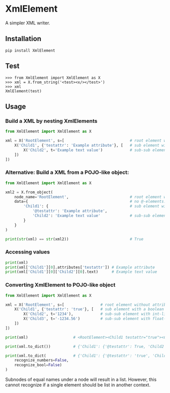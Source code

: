 # XmlElement

A simpler XML writer.

## Installation

`pip install XmlElement`

## Test

```
>>> from XmlElement import XmlElement as X
>>> xml = X.from_string('<test><x/></test>')
>>> xml
XmlElement(test)
```

## Usage

### Build a XML by nesting XmlElements

```python
from XmlElement import XmlElement as X

xml = X('RootElement', s=[                             # root element without attributes
    X('Child1', {'testattr': 'Example attribute'}, [   # sub element with an attribute
        X('Child2', t='Example text value')            # sub-sub element with text value
    ])
])
```

### Alternative: Build a XML from a POJO-like object:

```python
from XmlElement import XmlElement as X

xml2 = X.from_object(
    node_name='RootElement',                           # root element without attributes
    data={                                             # no @-elements: root has -> no attributes
        'Child1': {                                    # sub element with an attribute @testattr
            '@testattr': 'Example attribute',
            'Child2': 'Example text value'             # sub-sub element with text value
        }
    }
)

print(str(xml) == str(xml2))                           # True
```


### Accessing values 

```python
print(xml)
print(xml['Child1'][0].attributes['testattr']) # Example attribute
print(xml['Child1'][0]['Child2'][0].text)      # Example text value
```

### Converting XmlElement to POJO-like object

```python
from XmlElement import XmlElement as X

xml = X('RootElement', s=[                # root element without attributes
    X('Child1', {'testattr': 'true'}, [   # sub element with a boolean attribute
        X('Child2', t='1234'),            # sub-sub element with int-like value
        X('Child3', t='-1234.56')         # sub-sub element with float-like value
    ])
])

print(xml)                    # <RootElement><Child1 testattr="true"><Child2>1234</Child2><Child3>-1234.56</Child3></Child1></RootElement>

print(xml.to_dict())          # {'Child1': {'@testattr': True, 'Child2': 1234, 'Child3': -1234.56}}

print(xml.to_dict(            # {'Child1': {'@testattr': 'true', 'Child2': '1234', 'Child3': '-1234.56'}}
    recognize_numbers=False, 
    recognize_bool=False)
)
```
Subnodes of equal names under a node will result in a list. 
However, this cannot recognize if a single element should be list in another context.



